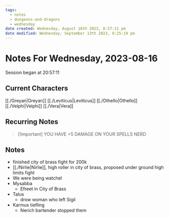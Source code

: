 ```yaml
---
tags:
  - notes
  - dungeons-and-dragons
  - wednesday
date created: Wednesday, August 16th 2023, 8:57:11 pm
date modified: Wednesday, September 13th 2023, 9:25:19 pm
---
```


# Notes For Wednesday, 2023-08-16
Session began at 20:57:11
## Current Characters
[[./Greyan|Greyan]]
[[./Leviticus|Leviticus]]
[[./Othello|Othello]]
[[./Velphi|Velphi]]
[[./Vera|Vera]]
## Recurring Notes
> [!important] YOU HAVE +5 DAMAGE ON YOUR SPELLS NERD
## Notes
- finished city of brass fight for 200k
- [[./Nirlie|Nirlie]], high roller in city of brass, proposed under ground high limits fight
- We were being watcheI
- Mysabba
	- Efreet in City of Brass
- Talus
	- drow woman who left Sigil
- Karmus tiefling
	- Nerich bartender stopped them